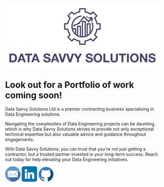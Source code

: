 ![Data Savvy Solutions](/assets/logo-text.png)

# Look out for a Portfolio of work coming soon!

Data Savvy Solutions Ltd is a premier contracting business specialising in Data Engineering solutions.

Navigating the complexities of Data Engineering projects can be daunting, which is why Data Savvy Solutions strives to provide not only exceptional technical expertise but also valuable advice and guidance throughout engagements.

With Data Savvy Solutions, you can trust that you're not just getting a contractor, but a trusted partner invested in your long-term success. Reach out today for help elevating your Data Engineering initiatives.

[![MailTo](/assets/email-colour.png)](mailto:enquiries@data-savvy-solutions.com) [![LinkedIn](/assets/linkedin-colour.png)](https://www.linkedin.com/company/data-savvy-solutions/) [![GitHub](/assets/github-colour.png)](https://github.com/data-savvy-solutions)


